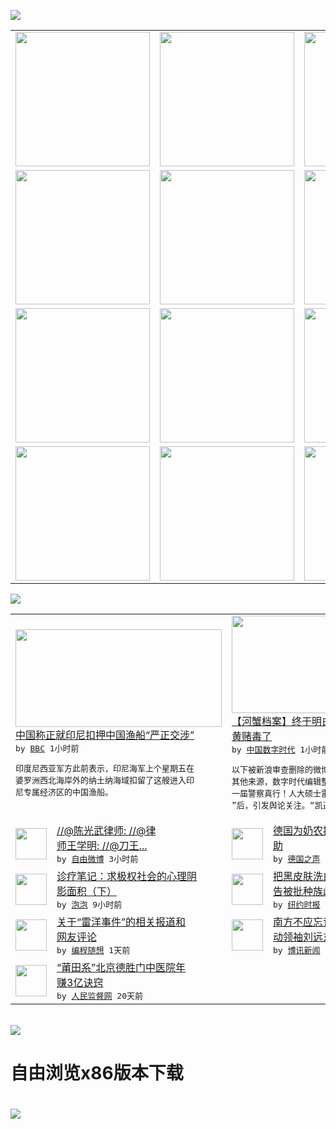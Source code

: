 

<a href="https://github.com/greatfire/z/raw/master/FreeBrowser.apk"><img src="https://raw.githubusercontent.com/greatfire/wiki/master/x/header.png" /></a><table><tr><td width="262" align="center" valign="center"><a href="https://github.com/greatfire/wiki/wiki/nyt" title="纽约时报中文网 国际纵览"><img src="https://raw.githubusercontent.com/greatfire/wiki/master/x/nyt_flag.png" width="215"/></a></td><td width="262" align="center" valign="center"><a href="https://github.com/greatfire/wiki/wiki/dw" title=""><img src="https://raw.githubusercontent.com/greatfire/wiki/master/x/dw_flag.png" width="215"/></a></td><td width="262" align="center" valign="center"><a href="https://github.com/greatfire/wiki/wiki/rmjd" title=""><img src="https://raw.githubusercontent.com/greatfire/wiki/master/x/rmjd_flag.png" width="215"/></a></td></tr><tr><td width="262" align="center" valign="center"><a href="https://github.com/paopaonetizen/website" title="泡泡 - 未经审查的互联网信息"><img src="https://raw.githubusercontent.com/greatfire/wiki/master/x/pp_flag.png" width="215"/></a></td><td width="262" align="center" valign="center"><a href="https://github.com/getlantern/mirror" title="以及自由微博和GreatFire.org官方中文论坛"><img src="https://raw.githubusercontent.com/greatfire/wiki/master/x/lantern_flag.png" width="215"/></a></td><td width="262" align="center" valign="center"><a href="https://github.com/cdtmirrors/m/" title=""><img src="https://raw.githubusercontent.com/greatfire/wiki/master/x/cdt_flag.png" width="215"/></a></td></tr><tr><td width="262" align="center" valign="center"><a href="https://github.com/program-think/blog" title="编程随想的博客"><img src="https://raw.githubusercontent.com/greatfire/wiki/master/x/pt_flag.png" width="215"/></a></td><td width="262" align="center" valign="center"><a href="https://github.com/greatfire/wiki/wiki/bbc" title=""><img src="https://raw.githubusercontent.com/greatfire/wiki/master/x/bbc_flag.png" width="215"/></a></td><td width="262" align="center" valign="center"><a href="https://github.com/freeweibo/s" title="自由微博 - 匿名和不受屏蔽的新浪微博搜索"><img src="https://raw.githubusercontent.com/greatfire/wiki/master/x/fw_flag.png" width="215"/></a></td></tr><tr><td width="262" align="center" valign="center"><a href="https://github.com/greatfire/wiki/wiki/google" title=""><img src="https://raw.githubusercontent.com/greatfire/wiki/master/x/google_flag.png" width="215"/></a></td><td width="262" align="center" valign="center"><a href="https://github.com/bxnews/boxun" title=""><img src="https://raw.githubusercontent.com/greatfire/wiki/master/x/bx_flag.png" width="215"/></a></td><td width="262" align="center" valign="center"><a href="https://github.com/greatfire/wiki/wiki/open-source" title="欢迎访问GreatFire.org开发者项目网站"><img src="https://raw.githubusercontent.com/greatfire/wiki/master/x/open-source_flag.png" width="215"/></a></td></tr></table><img src="https://raw.githubusercontent.com/greatfire/wiki/master/x/newsfeed text.png" /><table cols="4"><tr><td colspan="2" width="380"><a href="http://www.bbc.com/zhongwen/simp/china/2016/05/160530_china_indonesia_boat"><img src="http://a.files.bbci.co.uk/worldservice/live/assets/images/2016/05/30/160530174931_natuna_144x81_sciencephotolibrary_nocredit.jpg" width="330" height="156"/></a></br><a href="http://www.bbc.com/zhongwen/simp/china/2016/05/160530_china_indonesia_boat">中国称正就印尼扣押中国渔船“严正交涉”</a></br><kbd> by <a href="http://www.bbc.co.uk/zhongwen/simp">BBC</a> 1小时前 </kbd></br><pre>印度尼西亚军方此前表示，印尼海军上个星期五在<br/>婆罗洲西北海岸外的纳土纳海域扣留了这艘进入印<br/>尼专属经济区的中国渔船。</pre></td><td colspan="2" width="380"><a href="http://feedproxy.google.com/~r/chinadigitaltimes/IyPt/~3/dS1sHtLs9fM/"><img src="http://i1.wp.com/freeweibo.com/img/freeweibo.png?zoom=2&w=160" width="330" height="156"/></a></br><a href="http://feedproxy.google.com/~r/chinadigitaltimes/IyPt/~3/dS1sHtLs9fM/">【河蟹档案】终于明白警察为什么这么热衷于<br/>黄赌毒了</a></br><kbd> by <a href="http://chinadigitaltimes.net/chinese/">中国数字时代</a> 1小时前 </kbd></br><pre>以下被新浪审查删除的微博来自自由微博网站以及<br/>其他来源，数字时代编辑整理：*香山飘飘姐：这<br/>一届警察真行！人大硕士雷洋被警方宣布“嫖娼死<br/>”后，引发舆论关注。“凯迪社...</pre></td></tr><tr><td><img src="http://ww4.sinaimg.cn/large/006dpe74gw1f4dqugrhztj30hs0sogpa.jpg" width="50" height="50"/></td><td width="280"><a href="https://freeweibo.com/weibo/3980978043158299">//@陈光武律师: //@律<br/>师王学明: //@刀王...</a></br><kbd> by <a href="https://freeweibo.com/">自由微博</a> 3小时前 </kbd></td><td><img src="http://www.dw.com/image/0,,19292415_302,00.jpg" width="50" height="50"/></td><td width="280"><a href="http://dw.com/p/1IxHd?maca=chi-GK-text-greatfire-all-chinese-15625-xml-mrss">德国为奶农提供1亿欧元紧急援<br/>助</a></br><kbd> by <a href="http://dw.de">德国之声</a> 3小时前 </kbd></td></tr><tr><td><img src="https://pao-pao.net/sites/pao-pao.net/files/styles/large/public/er_wen_tou_tu_.jpg?itok=F5RnEoM6" width="50" height="50"/></td><td width="280"><a href="https://pao-pao.net/article/702">诊疗笔记：求极权社会的心理阴<br/>影面积（下）</a></br><kbd> by <a href="https://pao-pao.net">泡泡</a> 9小时前 </kbd></td><td><img src="https://static01.nyt.com/images/2016/05/28/business/28xp-detergent_web1/28xp-detergent_web1-articleLarge.jpg" width="50" height="50"/></td><td width="280"><a href="https://d7odklm2qes9e.cloudfront.net/china/20160530/c30xp-detergent/">把黑皮肤洗白？中国洗衣产品广<br/>告被批种族歧视</a></br><kbd> by <a href="http://m.cn.nytimes.com/">纽约时报</a> 1天前 </kbd></td></tr><tr><td><img src="https://lh6.googleusercontent.com/xnDjtvPj9NNzc_FUv0O-U-XditrRY975VgTPcQLjlrWR0m2yjeFZ-SyuGmEBJ64cixFgeMaoqWKpFZ7BVEjxw6L9gNhknCOWWWwXCzP8qcLwRRcdgm_EdWNgqPhKfNPArxXTT0AhiRo" width="50" height="50"/></td><td width="280"><a href="http://feedproxy.google.com/~r/programthink/~3/dE0AVGkocZ0/weekly-share-102.html">关于“雷洋事件”的相关报道和<br/>网友评论</a></br><kbd> by <a href="http://program-think.blogspot.com">编程随想</a> 1天前 </kbd></td><td><img src="http://www.boxun.com/news/images/2016/05/201605301936china1.jpg" width="50" height="50"/></td><td width="280"><a href="http://www.boxun.com/news/gb/china/2016/05/201605301936.shtml">南方不应忘记的人物――街头运<br/>动领袖刘远东请看博讯热...</a></br><kbd> by <a href="http://www.boxun.com">博讯新闻</a> 1天前 </kbd></td></tr><tr><td><img src="http://www.rmjdw.com/uploads/160510/3-1605102102421C.jpg" width="50" height="50"/></td><td width="280"><a href="http://www.rmjdw.com//tebiebaodao/20160510/15526.html">“莆田系”北京德胜门中医院年<br/>赚3亿诀窍 </a></br><kbd> by <a href="http://www.rmjdw.com/">人民监督网</a> 20天前 </kbd></td></table></br><a href="https://github.com/greatfire/z/raw/master/FreeBrowser.apk"><img src="https://raw.githubusercontent.com/greatfire/wiki/master/x/download app.png" /></a><h1>自由浏览x86版本下载<h1><a href="https://github.com/greatfire/z/raw/master/FreeBrowser-x86.apk"><img src="https://raw.githubusercontent.com/greatfire/images/master/fb86.qr.png" /></a>